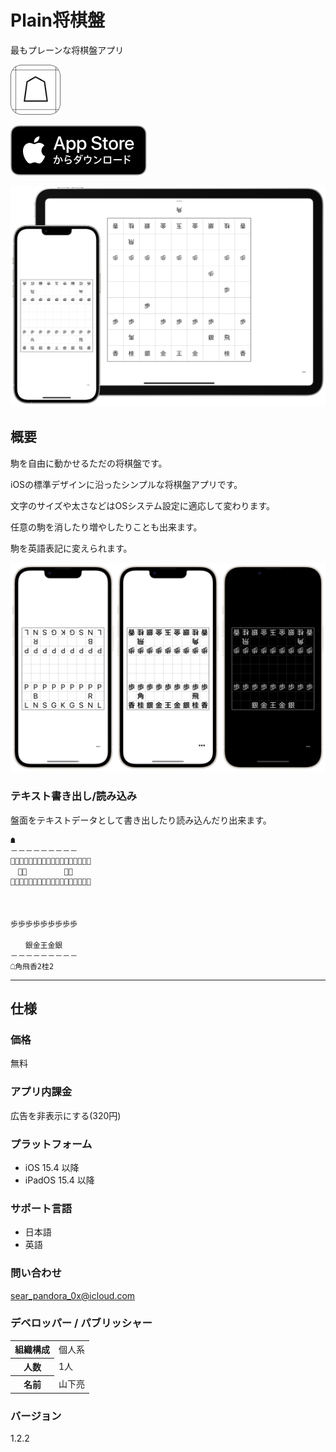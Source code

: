 Plain将棋盤
==============
最もプレーンな将棋盤アプリ

<img src="icon.png" width="80">

[![AppStore link](appstore_badge.svg)](https://apps.apple.com/app/id1620268476)

<img src="top1200w.png" width="600">

概要
----------
駒を自由に動かせるただの将棋盤です。

iOSの標準デザインに沿ったシンプルな将棋盤アプリです。

文字のサイズや太さなどはOSシステム設定に適応して変わります。

任意の駒を消したり増やしたりことも出来ます。

駒を英語表記に変えられます。

<img src="screenshot1200w.png" width="600">

### テキスト書き出し/読み込み
盤面をテキストデータとして書き出したり読み込んだり出来ます。

```
☗
－－－－－－－－－
香͙桂͙銀͙金͙王͙金͙銀͙桂͙香͙
　飛͙　　　　　角͙　
歩͙歩͙歩͙歩͙歩͙歩͙歩͙歩͙歩͙
　　　　　　　　　
　　　　　　　　　
　　　　　　　　　
歩歩歩歩歩歩歩歩歩
　　　　　　　　　
　　銀金王金銀　　
－－－－－－－－－
☖角飛香2桂2
```

* * *

仕様
-------
### 価格
無料

### アプリ内課金
広告を非表示にする(320円)

### プラットフォーム
- iOS 15.4 以降
- iPadOS 15.4 以降

### サポート言語
- 日本語
- 英語

### 問い合わせ
sear_pandora_0x@icloud.com

### デベロッパー / パブリッシャー
<table>
<tr>
<th>組織構成</th>
<td>個人系</td>
</tr>
<tr>
<th>人数</th>
<td>1人</td>
</tr>
<tr>
<th>名前</th>
<td>山下亮</td>
</tr>
</table>

### バージョン
1.2.2
